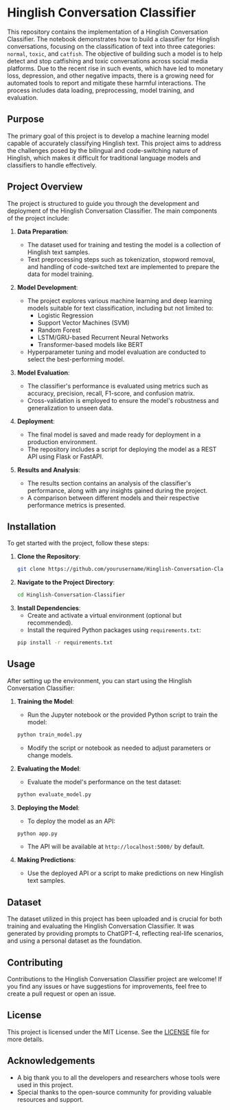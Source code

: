 # Hinglish Conversation Classifier

This repository contains the implementation of a Hinglish Conversation Classifier. The notebook demonstrates how to build a classifier for Hinglish conversations, focusing on the classification of text into three categories: `normal`, `toxic`, and `catfish`. The objective of building such a model is to help detect and stop catfishing and toxic conversations across social media platforms. Due to the recent rise in such events, which have led to monetary loss, depression, and other negative impacts, there is a growing need for automated tools to report and mitigate these harmful interactions. The process includes data loading, preprocessing, model training, and evaluation.

## Purpose

The primary goal of this project is to develop a machine learning model capable of accurately classifying Hinglish text. This project aims to address the challenges posed by the bilingual and code-switching nature of Hinglish, which makes it difficult for traditional language models and classifiers to handle effectively. 

## Project Overview

The project is structured to guide you through the development and deployment of the Hinglish Conversation Classifier. The main components of the project include:

1. **Data Preparation**: 
    - The dataset used for training and testing the model is a collection of Hinglish text samples. 
    - Text preprocessing steps such as tokenization, stopword removal, and handling of code-switched text are implemented to prepare the data for model training.

2. **Model Development**:
    - The project explores various machine learning and deep learning models suitable for text classification, including but not limited to:
      - Logistic Regression
      - Support Vector Machines (SVM)
      - Random Forest
      - LSTM/GRU-based Recurrent Neural Networks
      - Transformer-based models like BERT
    - Hyperparameter tuning and model evaluation are conducted to select the best-performing model.

3. **Model Evaluation**:
    - The classifier's performance is evaluated using metrics such as accuracy, precision, recall, F1-score, and confusion matrix.
    - Cross-validation is employed to ensure the model's robustness and generalization to unseen data.

4. **Deployment**:
    - The final model is saved and made ready for deployment in a production environment.
    - The repository includes a script for deploying the model as a REST API using Flask or FastAPI.

5. **Results and Analysis**:
    - The results section contains an analysis of the classifier's performance, along with any insights gained during the project.
    - A comparison between different models and their respective performance metrics is presented.

## Installation

To get started with the project, follow these steps:

1. **Clone the Repository**:
    ```bash
    git clone https://github.com/yourusername/Hinglish-Conversation-Classifier.git
    ```
2. **Navigate to the Project Directory**:
    ```bash
    cd Hinglish-Conversation-Classifier
    ```
3. **Install Dependencies**:
    - Create and activate a virtual environment (optional but recommended).
    - Install the required Python packages using `requirements.txt`:
    ```bash
    pip install -r requirements.txt
    ```

## Usage

After setting up the environment, you can start using the Hinglish Conversation Classifier:

1. **Training the Model**:
    - Run the Jupyter notebook or the provided Python script to train the model:
    ```bash
    python train_model.py
    ```
    - Modify the script or notebook as needed to adjust parameters or change models.

2. **Evaluating the Model**:
    - Evaluate the model's performance on the test dataset:
    ```bash
    python evaluate_model.py
    ```

3. **Deploying the Model**:
    - To deploy the model as an API:
    ```bash
    python app.py
    ```
    - The API will be available at `http://localhost:5000/` by default.

4. **Making Predictions**:
    - Use the deployed API or a script to make predictions on new Hinglish text samples.

## Dataset

The dataset utilized in this project has been uploaded and is crucial for both training and evaluating the Hinglish Conversation Classifier. It was generated by providing prompts to ChatGPT-4, reflecting real-life scenarios, and using a personal dataset as the foundation.

## Contributing

Contributions to the Hinglish Conversation Classifier project are welcome! If you find any issues or have suggestions for improvements, feel free to create a pull request or open an issue.

## License

This project is licensed under the MIT License. See the [LICENSE](LICENSE) file for more details.

## Acknowledgements

- A big thank you to all the developers and researchers whose tools were used in this project.
- Special thanks to the open-source community for providing valuable resources and support.

